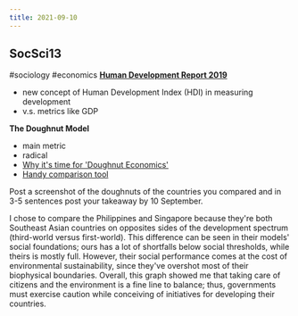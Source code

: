 ```yaml
---
title: 2021-09-10
---
```

## SocSci13
#sociology #economics 
[**Human Development Report 2019**](https://www.youtube.com/watch?v=hUsrRwe9r04)
+ new concept of Human Development Index (HDI) in measuring development
+ v.s. metrics like GDP

**The Doughnut Model**
+ main metric
+ radical
+ [Why it's time for 'Doughnut Economics'](https://www.youtube.com/watch?v=1BHOflzxPjI&t=1s)
+ [Handy comparison tool](https://goodlife.leeds.ac.uk/countries)

Post a screenshot of the doughnuts of the countries you compared and in 3-5 sentences post your takeaway by 10 September.

I chose to compare the Philippines and Singapore because they're both Southeast Asian countries on opposites sides of the development spectrum (third-world versus first-world). This difference can be seen in their models' social foundations; ours has a lot of shortfalls below social thresholds, while theirs is mostly full. However, their social performance comes at the cost of environmental sustainability, since they've overshot most of their biophysical boundaries. Overall, this graph showed me that taking care of citizens and the environment is a fine line to balance; thus, governments must exercise caution while conceiving of initiatives for developing their countries.